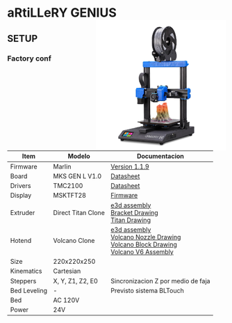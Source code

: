 # aRtiLLeRY GENIUS <img align="right" width=300 src="/resources/icons/aRtiLLeRY GENIUS.png?raw=true" />


## SETUP
### Factory conf
Item|Modelo|Documentacion
--------|------|-------------
Firmware|Marlin|[Version 1.1.9](https://github.com/omonge22/Marlin/tree/aRtiLLeRY-GENIUS_Factory-Marlin-1.1.9)
Board|MKS GEN L V1.0|[Datasheet](https://github.com/omonge22/MKS-GEN_L)
Drivers|TMC2100|[Datasheet](https://github.com/omonge22/evoz3D/tree/main/resources/Datasheet/TMC2100)
Display|MSKTFT28| [Firmware](https://github.com/omonge22/genius-tft-firmware)
Extruder|Direct Titan Clone|[e3d assembly](https://e3d-online.dozuki.com/Guide/1.75mm+Direct+Titan+Assembly/19?lang=en) <br/> [Bracket Drawing](https://github.com/omonge22/evoz3D/blob/main/resources/Drawing/Titan%20Extruder/Bracket%20Printed.pdf) <br/> [Titan Drawing](https://github.com/omonge22/evoz3D/blob/main/resources/Drawing/Titan%20Extruder/Titan%20Assembly.pdf)
Hotend|Volcano Clone|[e3d assembly](https://e3d-online.dozuki.com/Guide/Building+a+new+Volcano/9?lang=en) <br/> [Volcano Nozzle Drawing](https://github.com/omonge22/evoz3D/blob/main/resources/Drawing/Volcano%20Nozzle/Volcano%20Nozzle.pdf) <br/> [Volcano Block Drawing](https://github.com/omonge22/evoz3D/blob/main/resources/Drawing/Volcano%20Nozzle/Volcano%20Block.pdf) <br/> [Volcano V6 Assembly](https://github.com/omonge22/evoz3D/blob/main/resources/Drawing/Volcano%20Nozzle/Volcano%20Nozzle%20Assembly.pdf)
Size|220x220x250|
Kinematics|Cartesian|
Steppers| X, Y, Z1, Z2, E0|Sincronizacion Z por medio de faja
Bed Leveling|-|Previsto sistema BLTouch
Bed|AC 120V|
Power|24V|

